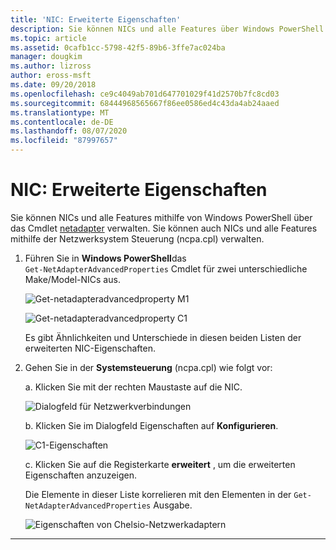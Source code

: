 ```yaml
---
title: 'NIC: Erweiterte Eigenschaften'
description: Sie können NICs und alle Features über Windows PowerShell oder die Netzwerksystem Steuerung verwalten.
ms.topic: article
ms.assetid: 0cafb1cc-5798-42f5-89b6-3ffe7ac024ba
manager: dougkim
ms.author: lizross
author: eross-msft
ms.date: 09/20/2018
ms.openlocfilehash: ce9c4049ab701d647701029f41d2570b7fc8cd03
ms.sourcegitcommit: 68444968565667f86ee0586ed4c43da4ab24aaed
ms.translationtype: MT
ms.contentlocale: de-DE
ms.lasthandoff: 08/07/2020
ms.locfileid: "87997657"
---
```

# <a name="nic-advanced-properties"></a>NIC: Erweiterte Eigenschaften

Sie können NICs und alle Features mithilfe von Windows PowerShell über das Cmdlet [netadapter](/powershell/module/netadapter/?view=win10-ps&viewFallbackFrom=winserverr2-ps) verwalten.  Sie können auch NICs und alle Features mithilfe der Netzwerksystem Steuerung (ncpa.cpl) verwalten.

1. Führen Sie in **Windows PowerShell**das `Get‑NetAdapterAdvancedProperties` Cmdlet für zwei unterschiedliche Make/Model-NICs aus.

   ![Get-netadapteradvancedproperty M1](../../media/network-offload-and-optimization/Get-NetAdapterAdvancedProperty-m1.png)

   ![Get-netadapteradvancedproperty C1](../../media/network-offload-and-optimization/Get-NetAdapterAdvancedProperty-c1.png)

   Es gibt Ähnlichkeiten und Unterschiede in diesen beiden Listen der erweiterten NIC-Eigenschaften.

2. Gehen Sie in der **Systemsteuerung** (ncpa.cpl) wie folgt vor:

   a. Klicken Sie mit der rechten Maustaste auf die NIC.

   ![Dialogfeld für Netzwerkverbindungen](../../media/network-offload-and-optimization/network-connections-dialog.png)

   b. Klicken Sie im Dialogfeld Eigenschaften auf **Konfigurieren**.

    ![C1-Eigenschaften](../../media/network-offload-and-optimization/c1-properties.png)

   c. Klicken Sie auf die Registerkarte **erweitert** , um die erweiterten Eigenschaften anzuzeigen.<p>Die Elemente in dieser Liste korrelieren mit den Elementen in der `Get-NetAdapterAdvancedProperties` Ausgabe.

   ![Eigenschaften von Chelsio-Netzwerkadaptern](../../media/network-offload-and-optimization/chelsio-network-adapter-properties.png)

---